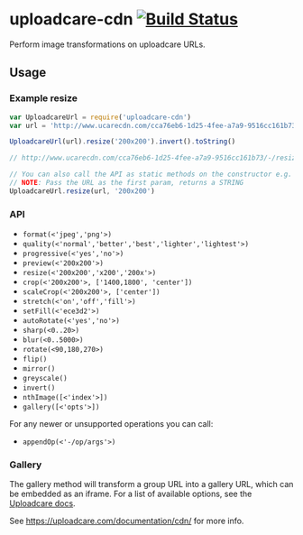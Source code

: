 # uploadcare-cdn [![Build Status](https://travis-ci.org/alanshaw/uploadcare-cdn.svg)](https://travis-ci.org/alanshaw/uploadcare-cdn)

Perform image transformations on uploadcare URLs.

## Usage

### Example resize

```js
var UploadcareUrl = require('uploadcare-cdn')
var url = 'http://www.ucarecdn.com/cca76eb6-1d25-4fee-a7a9-9516cc161b73/foo.jpg'

UploadcareUrl(url).resize('200x200').invert().toString()

// http://www.ucarecdn.com/cca76eb6-1d25-4fee-a7a9-9516cc161b73/-/resize/200x200/-/invert/foo.jpg

// You can also call the API as static methods on the constructor e.g.
// NOTE: Pass the URL as the first param, returns a STRING
UploadcareUrl.resize(url, '200x200')
```

### API

* `format(<'jpeg','png'>)`
* `quality(<'normal','better','best','lighter','lightest'>)`
* `progressive(<'yes','no'>)`
* `preview(<'200x200'>)`
* `resize(<'200x200','x200','200x'>)`
* `crop(<'200x200'>, ['1400,1800', 'center'])`
* `scaleCrop(<'200x200'>, ['center'])`
* `stretch(<'on','off','fill'>)`
* `setFill(<'ece3d2'>)`
* `autoRotate(<'yes','no'>)`
* `sharp(<0..20>)`
* `blur(<0..5000>)`
* `rotate(<90,180,270>)`
* `flip()`
* `mirror()`
* `greyscale()`
* `invert()`
* `nthImage([<'index'>])`
* `gallery([<'opts'>])`

For any newer or unsupported operations you can call:

* `appendOp(<'-/op/args'>)`

### Gallery

The gallery method will transform a group URL into a gallery URL, which can be embedded as an iframe.
For a list of available options, see the [Uploadcare docs](https://uploadcare.com/documentation/cdn/#gallery).

See https://uploadcare.com/documentation/cdn/ for more info.
